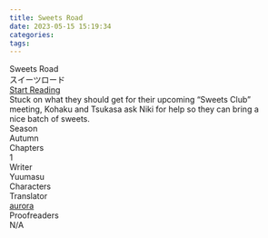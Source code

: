 ```yaml
---
title: Sweets Road
date: 2023-05-15 15:19:34
categories:
tags:
---
```


<div class="preview-wrapper reverse" style="--storyColor: #hex;--storyColor-rgb: r,g,b;--storyColor-h: hue;--storyColor-s: saturation%;--storyColor-l: lightness%;">
  <div class="grid-wrapper">
      <div class="preview-background" style="background-image: url('[BLOOMED_CARD_URL]')"></div>
      <div class="preview-box" style="background: calc(var(--card-background) + 2%)">
          <div class="title-area">
              <div class="title-area__title">Sweets Road</div>
              <div class="title-area__subtitle">スイーツロード</div>
              <div class="title-area__start"><a href="[STORY_LINK_GOES_HERE]">Start Reading</a></div>
          </div>
          <div class="info-area">
              <div class="synopsis" style="width: 90%;">
                Stuck on what they should get for their upcoming “Sweets Club” meeting, Kohaku and Tsukasa ask Niki for help so they can bring a nice batch of sweets.
              </div>
              <div class="info">
                  <div class="info-item season">
                      <div class="label">
                          Season
                      </div>
                      <div class="value">
                        Autumn
                      </div>
                  </div>
                  <div class="info-item chapters">
                      <div class="label">
                          Chapters
                      </div>
                      <div class="value">
                          1
                      </div>
                  </div>
                  <div class="info-item writer">
                      <div class="label">
                          Writer
                      </div>
                      <div class="value">
                        Yuumasu
                      </div>
                  </div>
                  <div class="info-item characters">
                      <div class="label">
                          Characters
                      </div>
                      <div class="value">
                      <a href="/tags/Shiina-Niki/" character="Niki" title="Niki"></a>
                      <a href="/tags/Oukawa-Kohaku/" character="Kohaku" title="Kohaku"></a>
                      <a href="/tags/Suou-Tsukasa/" character="Tsukasa" title="Tsukasa"></a>
                      <a href="/tags/HiMERU" character="HiMERU" title="HiMERU"></a>
                      <a href="/tags/Ayase-Mayoi/" character="Mayoi" title="Mayoi"></a>
                        <!-- 
                          <a href="/tags/[CHARACTER_LAST_NAME]-[CHARACTER_FIRST_NAME]/" character="[CHARACTER_FIRST_AME]" title="[CHARACTER_FIRST_NAME]"></a>
                         -->
                         <!-- COPY AND PASTE THE ABOVE FOR EACH CHARACTER THAT APPEARS IN THE STORY -->
                      </div>
                  </div>
                  <div class="info-item tl">
                      <div class="label">
                          Translator
                      </div>
                      <div class="value">
                          <a href="https://twitter.com/azurecrystalz">aurora</a>
                      </div>
                  </div>
                  <div class="info-item pr">
                      <div class="label">
                          Proofreaders
                      </div>
                      <div class="value">
                      N/A
                          <!-- PROOFREADER LIST (IF ANY) -->
                      </div>
                  </div>
              </div>
          </div>
      </div>
  </div>
</div>

<!-- more -->

<div style="margin-top: 3%">
  <style>
    [character] {
      display: flex;
    }
    [character]::before {
      position: absolute;
      margin-left: 75px;
    }
    [character] p {
      width: 100%;
      margin-left: 75px;
    }
    [character] p:first-child {
      margin-top: 20px;
      border-top-left-radius: 0px;
    }
    [character] p:first-child::before {
      position: absolute;
      left: 0;
    }
    [character]::after {
      display: none;
      left: 65px;
      top: 37px;
    }
  </style>

  <!-- CONTENT GOES HERE -->

  <!-- 
  SPEECH BUBBLE FORMAT: 
  {% bubble [CHARACTER_FIRST_NAME] [ATTRIBUTE(optional)]}
    DIALOGUE TEXT HERE

    ADD A LINE SPACE FOR A NEW LINE

    <th>EMBED THOUGHT DIALOGUE WITH THESE TAGS</th>
  {% endbubble %}
  -->

  </div>